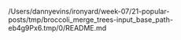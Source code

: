 /Users/dannyevins/ironyard/week-07/21-popular-posts/tmp/broccoli_merge_trees-input_base_path-eb4g9Px6.tmp/0/README.md